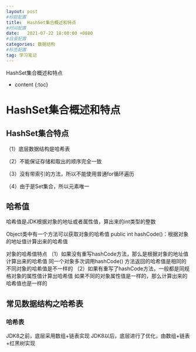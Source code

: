 ```yaml
---
layout: post
#标题配置
title:  HashSet集合概述和特点
#时间配置
date:   2021-07-22 18:00:00 +0800
#目录配置
categories: 数据结构
#标签配置
tag: 学习笔记
---
```

HashSet集合概述和特点

* content
{:toc}






# HashSet集合概述和特点

## HashSet集合特点

（1）底层数据结构是哈希表

（2）不能保证存储和取出的顺序完全一致

（3）没有带索引的方法，所以不能使用普通for循环遍历

（4）由于是Set集合，所以元素唯一

## 哈希值
哈希值是JDK根据对象的地址或者属性值，算出来的int类型的整数

Object类中有一个方法可以获取对象的哈希值
	public int hashCode()：根据对象的地址值计算出来的哈希值

对象的哈希值特点
	（1）如果没有重写hashCode方法，那么是根据对象的地址值计算出来的哈希值
	同一个对象多次调用hashCode() 方法返回的哈希值是相同的
	不同对象的哈希值是不一样的
	（2）如果有重写了hashCode方法，一般都是同规格对象的属性值计算出哈希值
	如果不同的对象属性值是一样的，那么计算出来的哈希值也是一样的
## 常见数据结构之哈希表
### 哈希表
JDK8之前，底层采用数组+链表实现
JDK8以后，底层进行了优化，由数组+链表+红黑树实现
